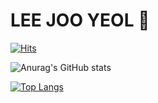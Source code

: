 # LEE JOO YEOL 👋
[![Hits](https://hits.seeyoufarm.com/api/count/incr/badge.svg?url=https%3A%2F%2Fgithub.com%2FMelonisjy%2F&count_bg=%236EE786&title_bg=%2336744B&icon=&icon_color=%23E7E7E7&title=hits&edge_flat=false)](https://hits.seeyoufarm.com)

![Anurag's GitHub stats](https://github-readme-stats.vercel.app/api?username=melonisjy&show_icons=true&theme=dark)

[![Top Langs](https://github-readme-stats.vercel.app/api/top-langs/?username=melonisjy&layout=compact)](https://github.com/melonisjy/github-readme-stats)
